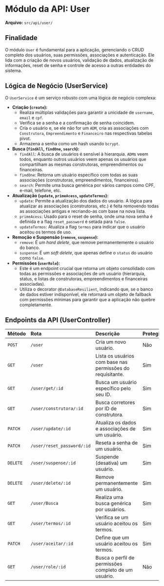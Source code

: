 
# Módulo da API: User

**Arquivo:** `src/api/user/`

## Finalidade

O módulo `User` é fundamental para a aplicação, gerenciando o CRUD completo dos usuários, suas permissões, associações e autenticação. Ele lida com a criação de novos usuários, validação de dados, atualização de informações, reset de senha e controle de acesso a outras entidades do sistema.

## Lógica de Negócio (UserService)

O `UserService` é um serviço robusto com uma lógica de negócio complexa:

*   **Criação (`create`):**
    *   Realiza múltiplas validações para garantir a unicidade de `username`, `email` e `cpf`.
    *   Verifica se a senha e a confirmação de senha coincidem.
    *   Cria o usuário e, se ele não for um `ADM`, cria as associações com `Construtora`, `Empreendimento` e `Financeiro` nas respectivas tabelas pivot.
    *   Armazena a senha como um hash usando `bcrypt`.
*   **Busca (`findAll`, `findOne`, `search`):**
    *   `findAll`: A busca de usuários é sensível à hierarquia. `ADM`s veem todos, enquanto outros usuários veem apenas os usuários que compartilham as mesmas construtoras, empreendimentos ou financeiras.
    *   `findOne`: Retorna um usuário específico com todas as suas associações (construtoras, empreendimentos, financeiros).
    *   `search`: Permite uma busca genérica por vários campos como CPF, e-mail, telefone, etc.
*   **Atualização (`update`, `primeAcess`, `updateTermos`):**
    *   `update`: Permite a atualização dos dados do usuário. A lógica para atualizar as associações (construtoras, etc.) é feita removendo todas as associações antigas e recriando-as com base na nova lista.
    *   `primeAcess`: Usado para o reset de senha, onde uma nova senha é definida e a flag `reset_password` é setada para `false`.
    *   `updateTermos`: Atualiza a flag `termos` para indicar que o usuário aceitou os termos de uso.
*   **Remoção e Suspensão (`remove`, `suspense`):**
    *   `remove`: É um *hard delete*, que remove permanentemente o usuário do banco.
    *   `suspense`: É um *soft delete*, que apenas define o `status` do usuário como `false`.
*   **Permissões (`userRole`):**
    *   Este é um endpoint crucial que retorna um objeto consolidado com todas as permissões e associações de um usuário (hierarquia, status, e listas de construtoras, empreendimentos e financeiras associadas).
    *   Utiliza o decorator `@DatabaseResilient`, indicando que, se o banco de dados estiver indisponível, ele retornará um objeto de fallback com permissões mínimas para garantir que a aplicação não quebre completamente.

## Endpoints da API (UserController)

| Método | Rota | Descrição | Protegido |
| :--- | :--- | :--- | :--- |
| `POST` | `/user` | Cria um novo usuário. | Não |
| `GET` | `/user` | Lista os usuários com base nas permissões do requisitante. | Sim |
| `GET` | `/user/get/:id` | Busca um usuário específico pelo seu ID. | Sim |
| `GET` | `/user/construtora/:id` | Busca corretores por ID de construtora. | Sim |
| `PATCH` | `/user/update/:id` | Atualiza os dados e associações de um usuário. | Sim |
| `PATCH` | `/user/reset_password/:id` | Reseta a senha de um usuário. | Sim |
| `DELETE` | `/user/suspense/:id` | Suspende (desativa) um usuário. | Sim |
| `DELETE` | `/user/delete/:id` | Remove permanentemente um usuário. | Sim |
| `GET` | `/user/Busca` | Realiza uma busca genérica por usuários. | Sim |
| `GET` | `/user/termos/:id` | Verifica se um usuário aceitou os termos. | Sim |
| `PATCH` | `/user/aceitar/:id` | Define que um usuário aceitou os termos. | Sim |
| `GET` | `/user/role/:id` | Busca o perfil de permissões completo de um usuário. | Não |
